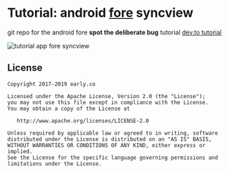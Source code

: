 # Tutorial: android [fore](https://erdo.github.io/android-fore/) syncview

git repo for the android fore **spot the deliberate bug** tutorial [dev.to tutorial](https://dev.to/erdo/tutorial-spot-the-deliberate-bug-165k)


![tutorial app fore syncview](https://thepracticaldev.s3.amazonaws.com/i/eox7auhypfsnx0j18pgl.gif)


## License


    Copyright 2017-2019 early.co

    Licensed under the Apache License, Version 2.0 (the "License");
    you may not use this file except in compliance with the License.
    You may obtain a copy of the License at

       http://www.apache.org/licenses/LICENSE-2.0

    Unless required by applicable law or agreed to in writing, software
    distributed under the License is distributed on an "AS IS" BASIS,
    WITHOUT WARRANTIES OR CONDITIONS OF ANY KIND, either express or implied.
    See the License for the specific language governing permissions and
    limitations under the License.
